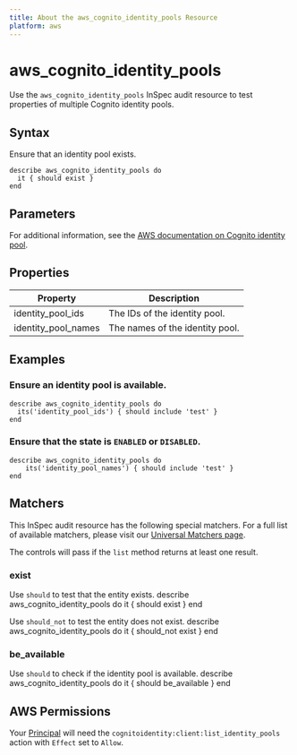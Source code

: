 ```yaml
---
title: About the aws_cognito_identity_pools Resource
platform: aws
---
```


# aws\_cognito\_identity\_pools

Use the `aws_cognito_identity_pools` InSpec audit resource to test properties of multiple Cognito identity pools.

## Syntax

Ensure that an identity pool exists.

    describe aws_cognito_identity_pools do
      it { should exist }
    end

## Parameters

For additional information, see the [AWS documentation on Cognito identity pool](https://docs.aws.amazon.com/AWSCloudFormation/latest/UserGuide/aws-resource-cognito-identitypool.html).

## Properties

| Property | Description|
| --- | --- |
| identity_pool_ids | The IDs of the identity pool. |
| identity_pool_names | The names of the identity pool. |

## Examples

### Ensure an identity pool is available.

    describe aws_cognito_identity_pools do
      its('identity_pool_ids') { should include 'test' }
    end

### Ensure that the state is `ENABLED` or `DISABLED`.

    describe aws_cognito_identity_pools do
        its('identity_pool_names') { should include 'test' }
    end

## Matchers

This InSpec audit resource has the following special matchers. For a full list of available matchers, please visit our [Universal Matchers page](https://www.inspec.io/docs/reference/matchers/).

The controls will pass if the `list` method returns at least one result.

### exist

Use `should` to test that the entity exists.
    describe aws_cognito_identity_pools do
      it { should exist }
    end

Use `should_not` to test the entity does not exist.
    describe aws_cognito_identity_pools do
      it { should_not exist }
    end

### be_available

Use `should` to check if the identity pool is available.
    describe aws_cognito_identity_pools do
      it { should be_available }
    end

## AWS Permissions

Your [Principal](https://docs.aws.amazon.com/IAM/latest/UserGuide/intro-structure.html#intro-structure-principal) will need the `cognitoidentity:client:list_identity_pools` action with `Effect` set to `Allow`.